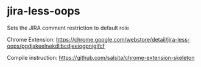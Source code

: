 # jira-less-oops
Sets the JIRA comment restriction to default role

Chrome Extension: https://chrome.google.com/webstore/detail/jira-less-oops/pgdjakeelnekdlibcdjeeiogpnigifcf

Compile instruction: https://github.com/salsita/chrome-extension-skeleton
